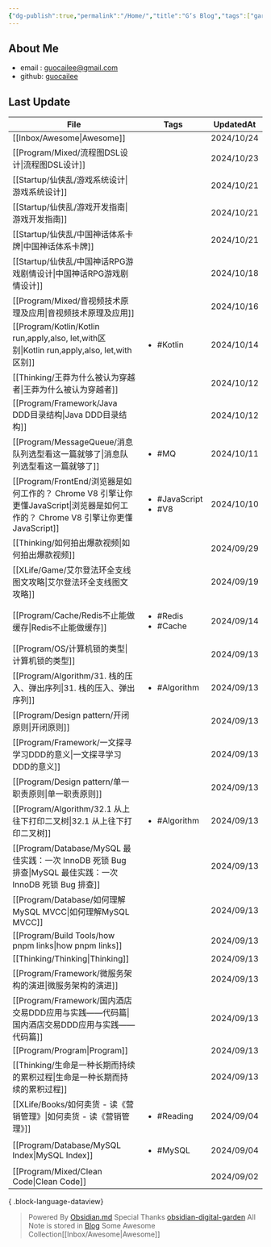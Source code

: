 ```yaml
---
{"dg-publish":true,"permalink":"/Home/","title":"G‘s Blog","tags":["gardenEntry"],"noteIcon":""}
---
```


## About Me
* email : [guocailee@gmail.com](mailto:guocailee@gmail.com)
* github: [guocailee](https://github.com/guocailee)


## Last Update

| File                                                                                                 | Tags                                      | UpdatedAt  |
| ---------------------------------------------------------------------------------------------------- | ----------------------------------------- | ---------- |
| [[Inbox/Awesome\|Awesome]]                                                                        | <ul></ul>                                 | 2024/10/24 |
| [[Program/Mixed/流程图DSL设计\|流程图DSL设计]]                                                              | <ul></ul>                                 | 2024/10/23 |
| [[Startup/仙侠乱/游戏系统设计\|游戏系统设计]]                                                                    | <ul></ul>                                 | 2024/10/21 |
| [[Startup/仙侠乱/游戏开发指南\|游戏开发指南]]                                                                    | <ul></ul>                                 | 2024/10/21 |
| [[Startup/仙侠乱/中国神话体系卡牌\|中国神话体系卡牌]]                                                                | <ul></ul>                                 | 2024/10/21 |
| [[Startup/仙侠乱/中国神话RPG游戏剧情设计\|中国神话RPG游戏剧情设计]]                                                      | <ul></ul>                                 | 2024/10/18 |
| [[Program/Mixed/音视频技术原理及应用\|音视频技术原理及应用]]                                                          | <ul></ul>                                 | 2024/10/16 |
| [[Program/Kotlin/Kotlin run,apply,also, let,with区别\|Kotlin run,apply,also, let,with区别]]           | <ul><li>#Kotlin</li></ul>                 | 2024/10/14 |
| [[Thinking/王莽为什么被认为穿越者\|王莽为什么被认为穿越者]]                                                             | <ul></ul>                                 | 2024/10/12 |
| [[Program/Framework/Java DDD目录结构\|Java DDD目录结构]]                                                  | <ul></ul>                                 | 2024/10/12 |
| [[Program/MessageQueue/消息队列选型看这一篇就够了\|消息队列选型看这一篇就够了]]                                             | <ul><li>#MQ</li></ul>                     | 2024/10/11 |
| [[Program/FrontEnd/浏览器是如何工作的？ Chrome V8 引擎让你更懂JavaScript\|浏览器是如何工作的？ Chrome V8 引擎让你更懂JavaScript]] | <ul><li>#JavaScript</li><li>#V8</li></ul> | 2024/10/10 |
| [[Thinking/如何拍出爆款视频\|如何拍出爆款视频]]                                                                   | <ul></ul>                                 | 2024/09/29 |
| [[XLife/Game/艾尔登法环全支线图文攻略\|艾尔登法环全支线图文攻略]]                                                         | <ul></ul>                                 | 2024/09/19 |
| [[Program/Cache/Redis不止能做缓存\|Redis不止能做缓存]]                                                        | <ul><li>#Redis</li><li>#Cache</li></ul>   | 2024/09/14 |
| [[Program/OS/计算机锁的类型\|计算机锁的类型]]                                                                   | <ul></ul>                                 | 2024/09/13 |
| [[Program/Algorithm/31. 栈的压入、弹出序列\|31. 栈的压入、弹出序列]]                                                | <ul><li>#Algorithm</li></ul>              | 2024/09/13 |
| [[Program/Design pattern/开闭原则\|开闭原则]]                                                             | <ul></ul>                                 | 2024/09/13 |
| [[Program/Framework/一文探寻学习DDD的意义\|一文探寻学习DDD的意义]]                                                  | <ul></ul>                                 | 2024/09/13 |
| [[Program/Design pattern/单一职责原则\|单一职责原则]]                                                         | <ul></ul>                                 | 2024/09/13 |
| [[Program/Algorithm/32.1 从上往下打印二叉树\|32.1 从上往下打印二叉树]]                                              | <ul><li>#Algorithm</li></ul>              | 2024/09/13 |
| [[Program/Database/MySQL 最佳实践：一次 InnoDB 死锁 Bug 排查\|MySQL 最佳实践：一次 InnoDB 死锁 Bug 排查]]               | <ul></ul>                                 | 2024/09/13 |
| [[Program/Database/如何理解MySQL MVCC\|如何理解MySQL MVCC]]                                               | <ul></ul>                                 | 2024/09/13 |
| [[Program/Build Tools/how pnpm links\|how pnpm links]]                                            | <ul></ul>                                 | 2024/09/13 |
| [[Thinking/Thinking\|Thinking]]                                                                   | <ul></ul>                                 | 2024/09/13 |
| [[Program/Framework/微服务架构的演进\|微服务架构的演进]]                                                          | <ul></ul>                                 | 2024/09/13 |
| [[Program/Framework/国内酒店交易DDD应用与实践——代码篇\|国内酒店交易DDD应用与实践——代码篇]]                                    | <ul></ul>                                 | 2024/09/13 |
| [[Program/Program\|Program]]                                                                      | <ul></ul>                                 | 2024/09/13 |
| [[Thinking/生命是一种长期而持续的累积过程\|生命是一种长期而持续的累积过程]]                                                     | <ul></ul>                                 | 2024/09/13 |
| [[XLife/Books/如何卖货 - 读《营销管理》\|如何卖货 - 读《营销管理》]]                                                    | <ul><li>#Reading</li></ul>                | 2024/09/04 |
| [[Program/Database/MySQL Index\|MySQL Index]]                                                     | <ul><li>#MySQL</li></ul>                  | 2024/09/04 |
| [[Program/Mixed/Clean  Code\|Clean  Code]]                                                        | <ul></ul>                                 | 2024/09/02 |

{ .block-language-dataview}


> Powered By [Obsidian.md](https://obsidian.md/) 
> Special Thanks [obsidian-digital-garden](https://github.com/oleeskild/obsidian-digital-garden)
 >All Note is stored in [Blog](https://github.com/guocailee/blog)
> Some Awesome Collection[[Inbox/Awesome\|Awesome]]